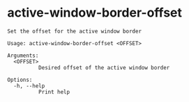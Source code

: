 # active-window-border-offset

```
Set the offset for the active window border

Usage: active-window-border-offset <OFFSET>

Arguments:
  <OFFSET>
          Desired offset of the active window border

Options:
  -h, --help
          Print help

```